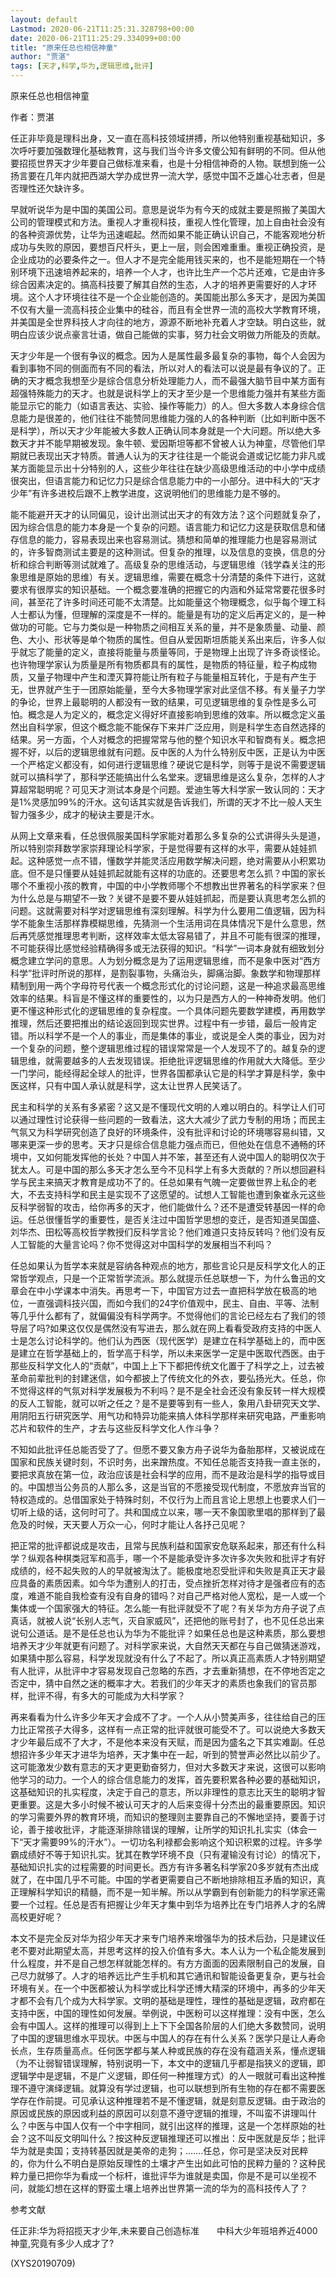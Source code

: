 ```yaml
---
layout: default
Lastmod: 2020-06-21T11:25:31.328798+00:00
date: 2020-06-21T11:25:29.334099+00:00
title: "原来任总也相信神童"
author: "贾湛"
tags: [天才,科学,华为,逻辑思维,批评]
---
```


原来任总也相信神童

作者：贾湛

任正非毕竟是理科出身，又一直在高科技领域拼搏，所以他特别重视基础知识，多次呼吁要加强数理化基础教育，这与我们当今许多文傻公知有鲜明的不同。但从他要招揽世界天才少年要自己做标准来看，也是十分相信神奇的人物。联想到施一公扬言要在几年内就把西湖大学办成世界一流大学，感觉中国不乏雄心壮志者，但是否理性还欠缺许多。

早就听说华为是中国的美国公司。意思是说华为有今天的成就主要是照搬了美国大公司的管理模式和方法。重视人才重视科技，重视人性化管理，加上自由社会没有的各种资源优势，让华为迅速崛起。然而如果不能正确认识自己，不能客观地分析成功与失败的原因，要想百尺杆头，更上一层，则会困难重重。重视正确投资，是企业成功的必要条件之一。但人才不是完全能用钱买来的，也不是能短期在一个特别环境下迅速培养起来的，培养一个人才，也许比生产一个芯片还难，它是由许多综合因素决定的。搞高科技要了解其自然的生态，人才的培养更需要好的人才环境。这个人才环境往往不是一个企业能创造的。美国能出那么多天才，是因为美国不仅有大量一流高科技企业集中的硅谷，而且有全世界一流的高校大学教育环境，并美国是全世界科技人才向往的地方，源源不断地补充着人才空缺。明白这些，就明白应该少说点豪言壮语，做自己能做的实事，努力社会文明做力所能及的贡献。

天才少年是一个很有争议的概念。因为人是属性最多最复杂的事物，每个人会因为看到事物不同的侧面而有不同的看法，所以对人的看法可以说是最有争议的了。正确的天才概念我想至少是综合信息分析处理能力人，而不最强大脑节目中某方面有超强特殊能力的天才。也就是说科学上的天才至少是一个思维能力强并有某些方面能显示它的能力（如语言表达、实验、操作等能力）的人。但大多数人本身综合信息能力是很差的，他们往往不能赞同思维能力强的人的各种判断（比如判断中医不是科学），所以天才少年能被大多数人正确认同本身就是一个大问题。所以绝大多数天才并不能早期被发现。象牛顿、爱因斯坦等都不曾被人认为神童，尽管他们早期就已表现出天才特质。普通人认为的天才往往是一个能说会道或记忆能力非凡或某方面能显示出十分特别的人，这些少年往往在缺少高级思维活动的中小学中成绩很突出，但语言能力和记忆力只是综合信息能力中的一小部分。进中科大的“天才少年”有许多进校后跟不上教学进度，这说明他们的思维能力是不够的。

能不能避开天才的认同偏见，设计出测试出天才的有效方法？这个问题就复杂了，因为综合信息的能力本身是一个复杂的问题。语言能力和记忆力这是获取信息和储存信息的能力，容易表现出来也容易测试。猜想和简单的推理能力也是容易测试的，许多智商测试主要是的这种测试。但复杂的推理，以及信息的变换，信息的分析和综合判断等测试就难了。高级复杂的思维活动，与逻辑思维（钱学森关注的形象思维是原始的思维）有关。逻辑思维，需要在概念十分清楚的条件下进行，这就要求有很厚实的知识基础。一个概念要准确的把握它的内涵和外延常常要花很多时间，甚至花了许多时间还可能不太清楚。比如能量这个物理概念，似乎每个理工科人士都认为懂，但理解的深度是不一样的。能量是有功的定义后再定义的，是一种做功的可能。它与力类似是一种物质之间相互关系的量，并不是象质量、动量、颜色、大小、形状等是单个物质的属性。但自从爱因斯坦质能关系出来后，许多人似乎就忘了能量的定义，直接将能量与质量等同，于是物理上出现了许多奇谈怪论。也许物理学家认为质量是所有物质都具有的属性，是物质的特征量，粒子构成物质，又量子物理中产生和湮灭算符能让所有粒子与能量相互转化，于是有产生于无，世界就产生于一团原始能量，至今大多物理学家对此坚信不移。有关量子力学的争论，世界上最聪明的人都没有一致的结果，可见逻辑思维的复杂性是多么可怕。概念是人为定义的，概念定义得好坏直接影响到思维的效率。所以概念定义虽然出自科学家，但这个概念能不能保存下来并广泛应用，则是科学生态自然选择的结果。另一方面，个人对概念的把握常常与他的整个知识水平和智商有关。概念把握不好，以后的逻辑思维就有问题。反中医的人为什么特别反中医，正是认为中医一个严格定义都没有，如何进行逻辑思维？硬说它是科学，则等于是说不需要逻辑就可以搞科学了，那科学还能搞出什么名堂来。逻辑思维是这么复杂，怎样的人才算超常聪明呢？可见天才测试本身是个问题。爱迪生等大科学家一致认同的：天才是1%灵感加99%的汗水。这句话其实就是告诉我们，所谓的天才不比一般人天生智力强多少，成才的秘诀主要是汗水。

从网上文章来看，任总很佩服美国科学家能对着那么多复杂的公式讲得头头是道，所以特别崇拜数学家崇拜理论科学家，于是觉得要有这样的水平，需要从娃娃抓起。这种感觉一点不错，懂数学并能灵活应用数学解决问题，绝对需要从小积累功底。但不是只懂要从娃娃抓起就能有这样的功底的。还要思考怎么抓？中国的家长哪个不重视小孩的教育，中国的中小学教师哪个不想教出世界著名的科学家来？但为什么总是与期望不一致？关键不是要不要从娃娃抓起，而是要认真思考怎么抓的问题。这就需要对科学对逻辑思维有深刻理解。科学为什么要用二值逻辑，因为科学不能象生活那样靠模糊思维，先猜测一个生活用词在具体情况下是什么意思，然后再凭感觉推理思考判断，这样效率太低太容易错了，并且不可能有很深的推理，不可能获得比感觉经验精确得多或无法获得的知识。“科学”一词本身就有细致划分概念建立学问的意思。人为划分概念是为了运用逻辑思维，而不是象中医对“西方科学”批评时所说的那样，是割裂事物，头痛治头，脚痛治脚。象数学和物理那样精制到用一两个字母符号代表一个概念形式化的讨论问题，这是一种追求最高思维效率的结果。科盲是不懂这样的重要性的，以为只是西方人的一种神奇发明。他们更不懂这种形式化的逻辑思维的复杂程度。一个具体问题先要数学建模，再用数学推理，然后还要把推出的结论返回到现实世界。过程中有一步错，最后一般肯定错。所以科学不是一个人的事业，而是集体的事业，或说是全人类的事业，因为对一个复杂的问题，整个逻辑思维过程的错误常常是一个人发现不了的。越复杂的逻辑思维，就需要越多的人去发现错误。拒绝批评逻辑思维的作用就大大降低。至少一门学问，能经得起全球人的批评，世界各国都承认它是的科学才算是科学，象中医这样，只有中国人承认就是科学，这太让世界人民笑话了。

民主和科学的关系有多紧密？这又是不懂现代文明的人难以明白的。科学让人们可以通过理性讨论获得一些问题的一致看法，这大大减少了武力专制的用场；而民主气氛又为科学研究创造了良好的环境条件，没有批评和讨论的环境哪容易纠错，又哪来更深一步的思考。天才只是综合信息能力强点而已，但他处在信息不通畅的环境中，又如何能发挥他的长处？中国人并不笨，甚至还有人说中国人的聪明仅次于犹太人。可是中国的那么多天才怎么至今不见科学上有多大贡献的？所以想回避科学与民主来搞天才教育是成功不了的。任总如果有气魄一定要做世界上私企的老大，不去支持科学和民主是实现不了这愿望的。试想人工智能也遭到象崔永元这些反科学弱智的攻击，给你再多的天才，他们能做什么？还不是遭受转基因一样的命运。任总很懂哲学的重要性，是否关注过中国哲学思想的变迁，是否知道吴国盛、刘华杰、田松等高校哲学教授们反科学言论？他们难道只支持反转吗？他们没有反人工智能的大量言论吗？你不觉得这对中国科学的发展相当不利吗？

任总如果认为哲学本来就是容纳各种观点的地方，那些言论只是反科学文化人的正常哲学观点，只是一个正常哲学流派。那么就提示任总联想一下，为什么鲁迅的文章会在中小学课本中消失。再思考一下，中国官方过去一直把科学放在极高的地位，一直强调科技兴国，而如今我们的24字价值观中，民主、自由、平等、法制等几乎什么都有了，就偏偏没有科学两字。不觉得他们的言论已经左右了我们的领导层了吗?如果这仅仅是偶然没有写进去，那么就在网上看看受政府支持的中医人士是怎么讨论科学的。他们认为西医（现代医学）是建立在科学基础上的，而中医是建立在哲学基础上的，哲学高于科学，所以未来医学一定是中医取代西医。由于那些反科学文化人的“贡献”，中国上上下下都把传统文化置于了科学之上，过去被革命前辈批判的封建迷信，如今都披上了传统文化的外衣，要弘扬光大。任总，你不觉得这样的气氛对科学发展极为不利吗？是不是全社会还没有象反转一样大规模的反人工智能，就可以听之任之？是不是要等到有一些人，象用八卦研究天文学、用阴阳五行研究医学、用气功和特异功能来搞人体科学那样来研究电路，严重影响芯片和软件的生产，才去与这些反科学文化人作斗争？

不知如此批评任总能否受了了。但愿不要又象方舟子说华为备胎那样，又被说成在国家和民族关键时刻，不识时务，出来蹭热度。不知任总能否支持我一直主张的，要把求真放在第一位，政治应该是社会科学的应用，而不是政治是科学的指导或目的。中国想当公务员的人那么多，这是当官的不愿接受现代制度，不愿放弃当官的特权造成的。总借国家处于特殊时刻，不仅行为上而且言论上思想上也要求人们一切听上级的话，这何时可了。共和国成立以来，哪一天不象国歌里唱的那样到了最危及的时候，天天要人万众一心，何时才能让人各抒己见呢？

把正常的批评都说成是攻击，且常与民族利益和国家安危联系起来，那还有什么科学？纵观各种棋类冠军和高手，哪一个不是能承受许多次许多次失败和批评才有好成绩的，经不起失败的人的早就被淘汰了。能极度地忍受批评和失败是真正天才最应具备的素质因素。如今华为遭别人的打击，受点挫折怎样对待才是强者应有的态度，难道不能自我检查有没有自身的错吗？对自己严格对他人宽松，是一人或一个集体或一个国家强大的特征。怎么能一有批评就受不了呢？有关华为方舟子说了点真话，就被人说“长别人志气，灭自家威风”，还把他的账号封了，也不见任总出来说句公道话。是不是任总也认为华为不能批评？如果任总也是这种素质，那么要想培养天才少年就更有问题了。对科学家来说，大自然天天都在与自己做猜迷游戏，如果猜中那么容易，科学发现就没有什么了不起了。所以真正高素质人才特别期望有人批评，从批评中才容易发现自己忽略的东西，才去重新猜想，在不停地否定之否定中，猜中自然之迷的概率才大。若我们的少年天才的素质也象我们的官员那样，批评不得，有多大的可能成为大科学家？

再来看看为什么许多少年天才会成不了才。一个人从小赞美声多，往往给自己的压力比正常孩子大得多，这样有一点正常的批评就很可能受不了。可以说绝大多数天才少年最后成不了大才，不是他本来没有天赋，而是因为盛名之下其实难副。任总想招许多少年天才进华为培养，天才集中在一起，听到的赞誉声必然比以前少了。这可能激发少数有意志的天才更更勤奋努力，但对大多数天才来说，这很可以影响他学习的动力。一个人的综合信息能力的发挥，首先要积累各种必要的基础知识，这基础知识的扎实程度，决定于自己的意志，所以非理性的意志比天生的聪明才智更重要。这是大多小时候不被认可天才的人后来变得十分杰出的最重要原因。知识的学习需要外界的教育环境，而知识的整理则主要靠自己的不懈地坚持，要善于讨论，善于接收批评，才能逐渐排除错误的理解，让所学的知识扎扎实实（体会一下“天才需要99%的汗水”）。一切功名利禄都会影响这个知识积累的过程。许多学霸成绩好不等于知识扎实。犹其在教学环境不良（只有灌输没有讨论）的情况下，基础知识扎实的过程需要的时间更长。西方有许多著名科学家20多岁就有杰出成就了，在中国几乎不可能。中国的学者更需要自己不断地排除相互矛盾的知识，真正理解科学知识的精髓，而不是一知半解。所以从学霸到有创新能力的科学家还需要一个过程。任总是否有把握让少年天才集中到华为培养比在专门培养人才的名牌高校更好呢？

本文不是完全反对华为招少年天才来专门培养来增强华为的技术后劲，只是建议任老不要对此期望太高，并思考这样的投入价值有多大。本人认为一个私企能发展到什么程度，并不是自己想怎样就能怎样的。有方方面面的因素限制自己的发展，自己尽力就够了。人才的培养远比产生手机和其它通讯和智能设备更复杂，更与社会环境有关。在一个中医都被认为科学或比科学还博大精深的环境中，再多的少年天才都不会有几个成为大科学家。文明的基础是理性，理性的基础是逻辑，政府都在支持中医，中国的理性如何发展。举例说，中医粉可以这样推理：没有中医，怎么会有中国人。这样的推理可以得到上上下下全国各阶层的人们绝大多数赞同，说明了中国的逻辑思维水平现状。中医与中国人的存在有什么关系？医学只是让人寿命长点，生存质量高点。任何医学都与某人种或民族的存在没有蕴涵关系，懂点逻辑（为不让弱智错误理解，特别说明一下，本文中的逻辑几乎都是指狭义的逻辑，即逻辑学中是逻辑，不是广义逻辑，即任何一种推理方式）的人一眼就可看出这种推理不遵守演绎逻辑。就算没有学过逻辑，也可以联想到所有生物的存在都不需要医学存在作前提。可见承认这种推理若不是不懂逻辑，就是刻意反逻辑。由于政治的原因或民族的原因或利益的原因可以刻意不遵守逻辑的推理，不叫蛮不讲理叫什么？中医与中国人仅有一个中字相同，就引出这样的推理，这是一个怎样原始的社会？这不叫反文明叫什么？按这种反逻辑推理还可以推出：反中医就是反华；批评华为就是卖国；支持转基因就是美帝的走狗；…….任总，你可是坚决反对民粹的，你为什么不明白是原始反理性的土壤才产生出如此可怕的民粹力量的？这种民粹力量已把你华为看成一个标杆，谁批评华为谁就是卖国，你是不是可以坐视不问，就能幻想在这样的野蛮土壤上培养出世界第一流的华为的高科技传人了？

参考文献

任正非:华为将招揽天才少年,未来要自己创造标准　　中科大少年班培养近4000神童,究竟有多少人成才了?

(XYS20190709)

